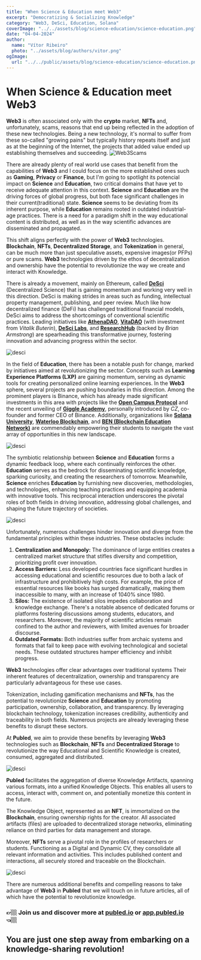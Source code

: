 ```yaml
---
title: "When Science & Education meet Web3"
excerpt: "Democratizing & Socializing Knowledge"
category: "Web3, DeSci, Education, Solana"
coverImage: "../../assets/blog/science-education/science-education.png"
date: "04-04-2024"
author:
  name: "Vítor Ribeiro"
  photo: "../assets/blog/authors/vitor.png"
ogImage:
  url: "../../public/assets/blog/science-education/science-education.png"
---
```


# When Science & Education meet Web3

**Web3** is often associated only with the **crypto** market, **NFTs** and, unfortunately, scams, reasons that end up being reflected in the adoption of these new technologies. Being a new technology, it's normal to suffer from these so-called "growing pains" but typically history repeats itself and just as at the beginning of the Internet, the projects that added value ended up establishing themselves and succeeding.
![Web3Scams](../../assets/blog/science-education/scams.png)

There are already plenty of real world use cases that benefit from the capabilities of **Web3** and I could focus on the more established ones such as **Gaming**, **Privacy** or **Finance**, but I'm going to spotlight its potencial impact on **Science** and **Education**, two critical domains that have yet to receive adequate attention in this context.
**Science** and **Education** are the driving forces of global progress, but both face significant challenges in their current(traditional) state. **Science** seems to be deviating from its inherent purpose, while **Education** remains rooted in outdated industrial-age practices. There is a need for a paradigm shift in the way educational content is distributed, as well as in the way scientific advances are disseminated and propagated.

This shift aligns perfectly with the power of **Web3** technologies. **Blockchain**, **NFTs**, **Decentralized Storage**, and **Tokenization** in general, can be much more than just speculative assets, expensive images(or PFPs) or pure scams. **Web3** technologies driven by the ethos of decentralization and ownership have the potential to revolutionize the way we create and interact with Knowledge.

There is already a movement, mainly on Ethereum, called [**DeSci**](https://ethereum.org/pt/desci/) (Decentralized Science) that is gaining momentum and working very well in this direction. DeSci is making strides in areas such as funding, intellectual property management, publishing, and peer review.
Much like how decentralized finance (DeFi) has challenged traditional financial models, DeSci aims to address the shortcomings of conventional scientific practices. Leading initiatives like [**AthenaDAO**](https://www.athenadao.co/), [**VitaDAO**](https://www.vitadao.com/) (with investment from _Vitalik Buterin_), [**DeSci Labs**](https://desci.com/), and [**ResearchHub**](https://www.researchhub.com/) (backed by _Brian Armstrong_) are spearheading this transformative journey, fostering innovation and advancing progress within the sector.

![desci](../../assets/blog/science-education/desci-landscape.jpg)

In the field of **Education**, there has been a notable push for change, marked by initiatives aimed at revolutionizing the sector. Concepts such as **Learning Experience Platforms (LXP)** are gaining momentum, serving as dynamic tools for creating personalized online learning experiences. In the **Web3** sphere, several projects are pushing boundaries in this direction. Among the prominent players is Binance, which has already made significant investments in this area with projects like the [**Open Campus Protocol**](https://www.opencampus.xyz/) and the recent unveiling of [**Giggle Academy**](https://www.giggleacademy.com/), personally introduced by _CZ_, co-founder and former CEO of Binance. Additionally, organizations like [**Solana University**](https://www.solanau.org/), [**Waterloo Blockchain**](https://www.waterlooblockchain.com/), and [**BEN (Blockchain Education Network)**](https://www.blockchainedu.org/) are commendably empowering their students to navigate the vast array of opportunities in this new landscape.

![desci](../../assets/blog/science-education/cz.png)

The symbiotic relationship between **Science** and **Education** forms a dynamic feedback loop, where each continually reinforces the other. **Education** serves as the bedrock for disseminating scientific knowledge, sparking curiosity, and creating the researchers of tomorrow. Meanwhile, **Science** enriches **Education** by furnishing new discoveries, methodologies, and technologies, enhancing teaching practices and equipping academia with innovative tools. This reciprocal interaction underscores the pivotal roles of both fields in driving innovation, addressing global challenges, and shaping the future trajectory of societies.

![desci](../../assets/blog/science-education/infinite-loop.png)

Unfortunately, numerous challenges hinder innovation and diverge from the fundamental principles within these industries. These obstacles include:

1. **Centralization and Monopoly:**
   The dominance of large entities creates a centralized market structure that stifles diversity and competition, prioritizing profit over innovation.
2. **Access Barriers:**
   Less developed countries face significant hurdles in accessing educational and scientific resources due to both a lack of infrastructure and prohibitively high costs. For example, the price of essential resources like books has surged dramatically, making them inaccessible to many, with an increase of 1040% since 1980.
3. **Silos:**
   The existence of isolated silos impedes collaboration and knowledge exchange. There's a notable absence of dedicated forums or platforms fostering discussions among students, educators, and researchers. Moreover, the majority of scientific articles remain confined to the author and reviewers, with limited avenues for broader discourse.
4. **Outdated Formats:**
   Both industries suffer from archaic systems and formats that fail to keep pace with evolving technological and societal needs. These outdated structures hamper efficiency and inhibit progress.

**Web3** technologies offer clear advantages over traditional systems Their inherent features of decentralization, ownership and transparency are particularly advantageous for these use cases.

Tokenization, including gamification mechanisms and **NFTs**, has the potential to revolutionize **Science** and **Education** by promoting participation, ownership, collaboration, and transparency. By leveraging blockchain technology, tokenization increases credibility, authenticity and traceability in both fields. Numerous projects are already leveraging these benefits to disrupt these sectors.

At **Publed**, we aim to provide these benefits by leveraging **Web3** technologies such as **Blockchain**, **NFTs** and **Decentralized Storage** to revolutionize the way Educational and Scientific Knowledge is created, consumed, aggregated and distributed.

![desci](../../assets/blog/science-education/publed-overview.png)

**Publed** facilitates the aggregation of diverse Knowledge Artifacts, spanning various formats, into a unified Knowledge Objects. This enables all users to access, interact with, comment on, and potentially monetize this content in the future.

The Knowledge Object, represented as an **NFT**, is immortalized on the **Blockchain**, ensuring ownership rights for the creator. All associated artifacts (files) are uploaded to decentralized storage networks, eliminating reliance on third parties for data management and storage.

Moreover, **NFTs** serve a pivotal role in the profiles of researchers or students. Functioning as a Digital and Dynamic CV, they consolidate all relevant information and activities. This includes published content and interactions, all securely stored and traceable on the Blockchain.

![desci](../../assets/blog/science-education/publed-homepage.png)

There are numerous additional benefits and compelling reasons to take advantage of **Web3** in **Publed** that we will touch on in future articles, all of which have the potential to revolutionize knowledge.

### 👉🏼 Join us and discover more at [publed.io](https://publed.io) or [app.publed.io](https://app-publed.io) 👈🏼

## You are just one step away from embarking on a knowledge-sharing revolution!
